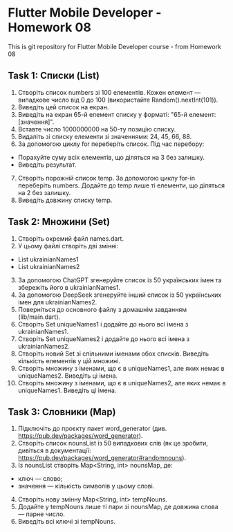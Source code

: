 # Flutter Mobile Developer - Homework 08

This is git repository for Flutter Mobile Developer course - from Homework 08

## Task 1: Списки (List)

1. Створіть список numbers зі 100 елементів. Кожен елемент — випадкове число від 0 до 100 (використайте Random().nextInt(101)).
2. Виведіть цей список на екран.
3. Виведіть на екран 65-й елемент списку у форматі: "65-й елемент: [значення]".
4. Вставте число 1000000000 на 50-ту позицію списку.
5. Видаліть зі списку елементи зі значеннями: 24, 45, 66, 88.
6. За допомогою циклу for переберіть список. Під час перебору:

- Порахуйте суму всіх елементів, що діляться на 3 без залишку.
- Виведіть результат.

7. Створіть порожній список temp. За допомогою циклу for-in переберіть numbers. Додайте до temp лише ті елементи, що діляться на 2 без залишку.
8. Виведіть довжину списку temp.

## Task 2: Множини (Set)

1. Створіть окремий файл names.dart.
2. У цьому файлі створіть дві змінні:

- List<String> ukrainianNames1
- List<String> ukrainianNames2

3. За допомогою ChatGPT згенеруйте список із 50 українських імен та збережіть його в ukrainianNames1.
4. За допомогою DeepSeek згенеруйте інший список із 50 українських імен для ukrainianNames2.
5. Поверніться до основного файлу з домашнім завданням (lib/main.dart).
6. Створіть Set uniqueNames1 і додайте до нього всі імена з ukrainianNames1.
7. Створіть Set uniqueNames2 і додайте до нього всі імена з ukrainianNames2.
8. Створіть новий Set зі спільними іменами обох списків. Виведіть кількість елементів у цій множині.
9. Створіть множину з іменами, що є в uniqueNames1, але яких немає в uniqueNames2. Виведіть ці імена.
10. Створіть множину з іменами, що є в uniqueNames2, але яких немає в uniqueNames1. Виведіть ці імена.

## Task 3: Словники (Map)

1. Підключіть до проєкту пакет word_generator (див. https://pub.dev/packages/word_generator).
2. Створіть список nounsList із 50 випадкових слів (як це зробити, дивіться в документації: https://pub.dev/packages/word_generator#randomnouns).
3. Із nounsList створіть Map<String, int> nounsMap, де:

- ключ — слово;
- значення — кількість символів у цьому слові.

4. Створіть нову змінну Map<String, int> tempNouns.
5. Додайте у tempNouns лише ті пари зі nounsMap, де довжина слова — парне число.
6. Виведіть всі ключі зі tempNouns.
